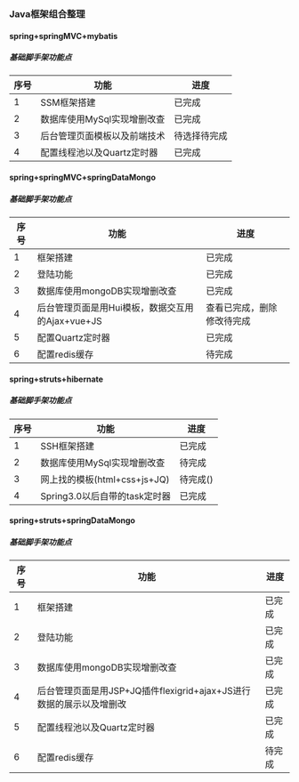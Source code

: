 ### Java框架组合整理</br>
#### spring+springMVC+mybatis
##### 基础脚手架功能点
 序号  | 功能 | 进度 
 -------| ----|------
 1 | SSM框架搭建  | 已完成
 2 | 数据库使用MySql实现增删改查  | 已完成
 3 | 后台管理页面模板以及前端技术  | 待选择待完成
 4 | 配置线程池以及Quartz定时器  | 已完成
#### spring+springMVC+springDataMongo
##### 基础脚手架功能点
 序号  | 功能 | 进度 
 -------| ----|------
 1 | 框架搭建  | 已完成
 2 | 登陆功能  | 已完成
 3 | 数据库使用mongoDB实现增删改查  | 已完成
 4 | 后台管理页面是用Hui模板，数据交互用的Ajax+vue+JS  | 查看已完成，删除修改待完成
 5 | 配置Quartz定时器  | 已完成
 6 | 配置redis缓存  | 待完成
 
#### spring+struts+hibernate
##### 基础脚手架功能点
 序号  | 功能 | 进度 
 -------| ----|------
 1 | SSH框架搭建  | 已完成
 2 | 数据库使用MySql实现增删改查  |  待完成
 3 | 网上找的模板(html+css+js+JQ)  | 待完成()
 4 | Spring3.0以后自带的task定时器  | 已完成
#### spring+struts+springDataMongo
##### 基础脚手架功能点
  序号  | 功能 | 进度 
 -------| ----|------
 1 | 框架搭建  | 已完成
 2 | 登陆功能  | 已完成
 3 | 数据库使用mongoDB实现增删改查  | 已完成
 4 | 后台管理页面是用JSP+JQ插件flexigrid+ajax+JS进行数据的展示以及增删改  | 已完成
 5 | 配置线程池以及Quartz定时器  | 已完成
 6 | 配置redis缓存  | 待完成

 
